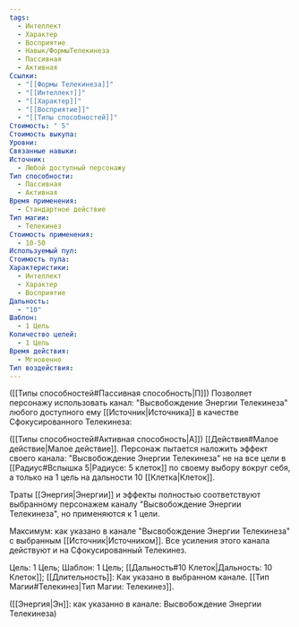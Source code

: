 ```yaml
---
tags:
  - Интеллект
  - Характер
  - Восприятие
  - Навык/ФормыТелекинеза
  - Пассивная
  - Активная
Ссылки:
  - "[[Формы Телекинеза]]"
  - "[[Интеллект]]"
  - "[[Характер]]"
  - "[[Восприятие]]"
  - "[[Типы способностей]]"
Стоимость: " 5"
Стоимость выкупа: 
Уровни: 
Связанные навыки: 
Источник:
  - Любой доступный персонажу
Тип способности:
  - Пассивная
  - Активная
Время применения:
  - Стандартное действие
Тип магии:
  - Телекинез
Стоимость применения:
  - 10-50
Используемый пул: 
Стоимость пула: 
Характеристики:
  - Интеллект
  - Характер
  - Восприятие
Дальность:
  - "10"
Шаблон:
  - 1 Цель
Количество целей:
  - 1 Цель
Время действия:
  - Мгновенно
Тип воздействия:
---
```

([[Типы способностей#Пассивная способность|П]]) Позволяет персонажу использовать канал: "Высвобождение Энергии Телекинеза" любого доступного ему [[Источник|Источника]] в качестве Сфокусированного Телекинеза:

([[Типы способностей#Активная способность|А]]) [[Действия#Малое действие|Малое действие]]. Персонаж пытается наложить эффект своего канала: "Высвобождение Энергии Телекинеза" не на все цели в [[Радиус#Вспышка 5|Радиусе: 5 клеток]] по своему выбору вокруг себя, а только на 1 цель на дальности 10 [[Клетка|Клеток]].  

Траты [[Энергия|Энергии]] и эффекты полностью соответствуют выбранному персонажем каналу "Высвобождение Энергии Телекинеза", но применяются к 1 цели. 
 
Максимум: как указано в канале "Высвобождение Энергии Телекинеза" с выбранным [[Источник|Источником]]. Все усиления этого канала действуют и на Сфокусированный Телекинез.

Цель: 1 Цель; Шаблон: 1 Цель; [[Дальность#10 Клеток|Дальность: 10 Клеток]]; [[Длительность]]: Как указано в выбранном канале. [[Тип Магии#Телекинез|Тип Магии: Телекинез]]. 

([[Энергия|Эн]]: как указанно в канале: Высвобождение Энергии Телекинеза)